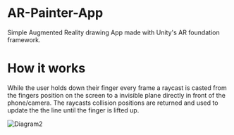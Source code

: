 # AR-Painter-App
 Simple Augmented Reality drawing App made with Unity's AR foundation framework.

 # How it works
While the user holds down their finger every frame a raycast is casted from the fingers position on the screen to a invisible plane directly in front of the phone/camera. The raycasts collision positions are returned and used to update the the line until the finger is lifted up. 

![Diagram2](https://user-images.githubusercontent.com/56657018/72352964-9bdca600-36b9-11ea-92b0-d2cc481d5b43.png)

